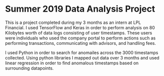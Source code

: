 # Summer 2019 Data Analysis Project

This is a project completed during my 3 months as an intern at LPL Financial. I used TensorFlow and Keras in order to perform analysis on 80 Kilobytes worth of data logs consisting of user timestamps. These users were individuals who used the company portal to perform actions such as performing transactions, communicating with advisors, and handling fees.

I used Python in order to search for anomailes across the 3000 timestamps collected. Using python libraries I mapped out data over 3 months and used linear regression in order to find anomalous timestamps based on surrounding datapoints.
